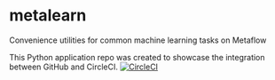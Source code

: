 # metalearn
Convenience utilities for common machine learning tasks on Metaflow

This Python application repo was created to showcase the integration between GitHub and CircleCI.
[![CircleCI](https://circleci.com/gh/fwhigh/metalearn.svg?style=svg)](https://circleci.com/gh/fwhigh/metalearn)
